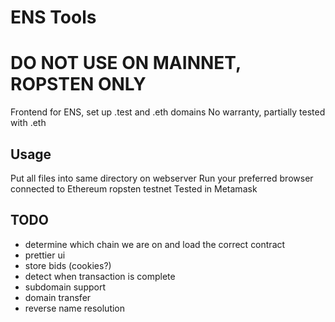 # ENS Tools
# DO NOT USE ON MAINNET, ROPSTEN ONLY
Frontend for ENS, set up .test and .eth domains
No warranty, partially tested with .eth

## Usage
Put all files into same directory on webserver
Run your preferred browser connected to Ethereum ropsten testnet
Tested in Metamask

## TODO
* determine which chain we are on and load the correct contract
* prettier ui 
* store bids (cookies?)
* detect when transaction is complete
* subdomain support
* domain transfer
* reverse name resolution

